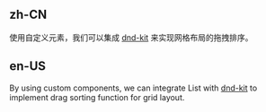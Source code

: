 ## zh-CN

使用自定义元素，我们可以集成 [dnd-kit](https://github.com/clauderic/dnd-kit) 来实现网格布局的拖拽排序。

## en-US

By using custom components, we can integrate List with [dnd-kit](https://github.com/clauderic/dnd-kit) to implement drag sorting function for grid layout.
